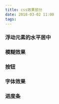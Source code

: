 ```yaml
---
title: css效果部分
date: 2018-03-02 11:00
tags:
---
```

### 浮动元素的水平居中
<script async src="//jsrun.net/EnqKp/embed/all/light/"></script>

### 模糊效果
<script async src="//jsrun.net/dnqKp/embed/all/light/"></script>

### 按钮
<script async src="//jsrun.net/JnqKp/embed/all/light/"></script>

### 字体效果
<script async src="//jsrun.net/HnqKp/embed/all/light/"></script>

### 进度条
<script async src="//jsrun.net/5nqKp/embed/all/light/"></script>
